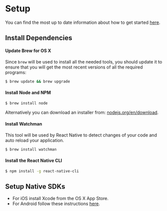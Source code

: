 # Setup

You can find the most up to date information about how to get started
[here](https://facebook.github.io/react-native/docs/getting-started.html#content).

## Install Dependencies

#### Update Brew for OS X
Since `brew` will be used to install all the needed tools, you should update it
to ensure that you will get the most recent versions of all the required
programs:

```sh
$ brew update && brew upgrade
```

#### Install Node and NPM

```sh
$ brew install node
```
Alternatively you can download an installer from: [nodejs.org/en/download](https://nodejs.org/en/download).


#### Install Watchman
This tool will be used by React Native to detect changes of your code and auto
reload your application.

```sh
$ brew install watchman
```

#### Install the React Native CLI

```sh
$ npm install -g react-native-cli
```

## Setup Native SDKs

- For iOS install Xcode from the OS X App Store.
- For Android follow these instructions [here](https://facebook.github.io/react-native/docs/getting-started.html).
